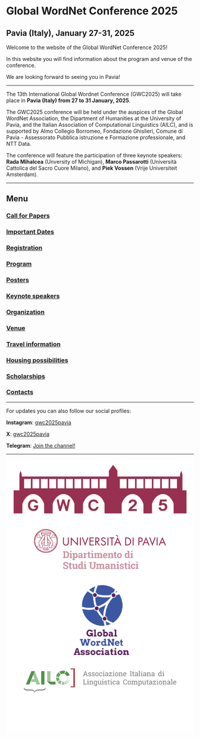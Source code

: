 # Global WordNet Conference 2025
## Pavia (Italy), January 27-31, 2025

Welcome to the website of the Global WordNet Conference 2025!

In this website you will find information about the program and venue of the conference. 

We are looking forward to seeing you in Pavia!

---

The 13th International Global Wordnet Conference (GWC2025) will take place in **Pavia (Italy) from 27 to 31 January, 2025**. 

The GWC2025 conference will be held under the auspices of the Global WordNet Association, the Dipartment of Humanities at the University of Pavia, and the Italian Association of Computational Linguistics (AILC), and is supported by Almo Collegio Borromeo, Fondazione Ghislieri, Comune di Pavia - Assessorato Pubblica istruzione e Formazione professionale, and NTT Data.

The conference will feature the participation of three keynote speakers: **Rada Mihalcea** (Unversity of Michigan), **Marco Passarotti** (Università Cattolica del Sacro Cuore Milano), and **Piek Vossen** (Vrije Universiteit Amsterdam).

--- 

## Menu

### [Call for Papers](cfp.md)
### [Important Dates](dates.md)
### [Registration](registration.md)
### [Program](program.md)
### [Posters](posters.md)
### [Keynote speakers](keynote.md)
### [Organization](organization.md)
### [Venue](venue.md)
### [Travel information](travel.md)
### [Housing possibilities](housing.md)
### [Scholarships](scholarship.md)
### [Contacts](contacts.md)

---

For updates you can also follow our social profiles:
<br>

**Instagram**: [gwc2025pavia](https://www.instagram.com/gwc2025pavia?igsh=MWZxY21raDJtam96cg==)
<br>

**X**: [gwc2025pavia](https://x.com/gwc2025pavia)
<br>

**Telegram**: [Join the channel!](https://t.me/gwc2025pavia)
<br>

---

<img src="loghiGWC/loghiuniti6.png">




